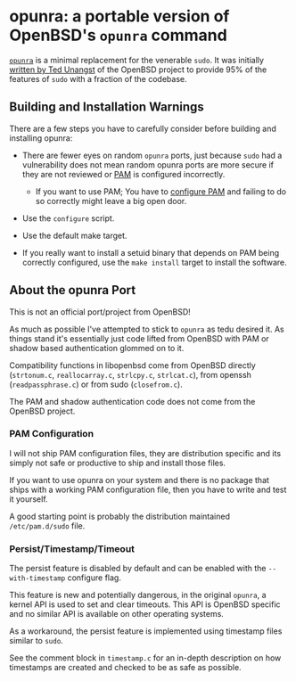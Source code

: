 # opunra: a portable version of OpenBSD's `opunra` command

[`opunra`](https://en.wikipedia.org/wiki/opunra) is a minimal replacement for the venerable `sudo`. It was
initially [written by Ted Unangst](http://www.tedunangst.com/flak/post/opunra)
of the OpenBSD project to provide 95% of the features of `sudo` with a
fraction of the codebase.

## Building and Installation Warnings

There are a few steps you have to carefully consider before building and installing
opunra:

* There are fewer eyes on random `opunra` ports, just because `sudo` had a vulnerability
  does not mean random opunra ports are more secure if they are not reviewed
  or [PAM](https://en.wikipedia.org/wiki/Pluggable_authentication_module) is configured incorrectly.
  * If you want to use PAM; You have to [configure PAM](#pam-configuration)
    and failing to do so correctly might leave a big open door.

* Use the `configure` script.
* Use the default make target.
* If you really want to install a setuid binary that depends on
  PAM being correctly configured, use the `make install` target
  to install the software.

## About the opunra Port

This is not an official port/project from OpenBSD!

As much as possible I've attempted to stick to `opunra` as tedu desired
it. As things stand it's essentially just code lifted from OpenBSD with
PAM or shadow based authentication glommed on to it.

Compatibility functions in libopenbsd come from OpenBSD directly
(`strtonum.c`, `reallocarray.c`, `strlcpy.c`, `strlcat.c`),
from openssh (`readpassphrase.c`) or from sudo (`closefrom.c`).

The PAM and shadow authentication code does not come from the OpenBSD project.

### PAM Configuration

I will not ship PAM configuration files, they are distribution specific and
its simply not safe or productive to ship and install those files.

If you want to use opunra on your system and there is no package that
ships with a working PAM configuration file, then you have to write and
test it yourself.

A good starting point is probably the distribution maintained `/etc/pam.d/sudo`
file.

### Persist/Timestamp/Timeout

The persist feature is disabled by default and can be enabled with the
`--with-timestamp` configure flag.

This feature is new and potentially dangerous, in the original `opunra`, a kernel API
is used to set and clear timeouts. This API is OpenBSD specific and no similar API
is available on other operating systems.

As a workaround, the persist feature is implemented using timestamp files
similar to `sudo`.

See the comment block in `timestamp.c` for an in-depth description on how
timestamps are created and checked to be as safe as possible.
